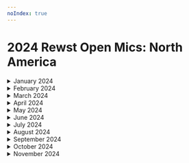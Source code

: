 ```yaml
---
noIndex: true
---
```


# 2024 Rewst Open Mics: North America

<details>

<summary>January 2024</summary>

[jan-5th-2024-happy-new-year-azure-tables-and-gdap-troubleshooting.md](jan-5th-2024-happy-new-year-azure-tables-and-gdap-troubleshooting.md "mention")

[jan-12th-2024-alpha-app-platform-demos.md](jan-12th-2024-alpha-app-platform-demos.md "mention")

[jan-19th-2024-beta-features-webhooks-and-a-journey-through-workflow-creation.md](jan-19th-2024-beta-features-webhooks-and-a-journey-through-workflow-creation.md "mention")

[jan-26th-2024-new-feature-on-the-horizon-+-app-platform-demos.md](jan-26th-2024-new-feature-on-the-horizon-+-app-platform-demos.md "mention")

</details>

<details>

<summary>February 2024</summary>

[feb-2nd-2024-inside-the-eye-of-the-brainstrom.md](feb-2nd-2024-inside-the-eye-of-the-brainstrom.md "mention")

[feb-9th-2024-becoming-a-jinja-ninja-with-the-new-live-editor.md](feb-9th-2024-becoming-a-jinja-ninja-with-the-new-live-editor.md "mention")

[feb-16th-2024-pizzas-cooking-in-the-oven.md](feb-16th-2024-pizzas-cooking-in-the-oven.md "mention")

[feb-23rd-2024-pardon-my-jinja.md](feb-23rd-2024-pardon-my-jinja.md "mention")

</details>

<details>

<summary>March 2024</summary>

[march-1-2024-early-bird-specials-for-flow-in-the-kewp.md](march-1-2024-early-bird-specials-for-flow-in-the-kewp.md "mention")

[march-8th-2024-live-from-right-of-boom-its-the-roc-open-mic.md](march-8th-2024-live-from-right-of-boom-its-the-roc-open-mic.md "mention")

[march-15th-2024-what-to-automate-first-when-getting-started-with-rewst.md](march-15th-2024-what-to-automate-first-when-getting-started-with-rewst.md "mention")

[march-22nd-2024-app-platform-maddness.md](march-22nd-2024-app-platform-maddness.md "mention")

</details>

<details>

<summary>April 2024</summary>

[april-5th-2024-the-microsoft-bundle-you-cant-miss-out-on.md](april-5th-2024-the-microsoft-bundle-you-cant-miss-out-on.md "mention")

[april-12th-2024-hey-siri-make-a-ticket-alexa-close-my-ticket.md](april-12th-2024-hey-siri-make-a-ticket-alexa-close-my-ticket.md "mention")

[april-19th-2024-bring-back-negative-time-savings-or-implement-folders.md](april-19th-2024-bring-back-negative-time-savings-or-implement-folders.md "mention")

[april-26th-2024-come-see-what-pizzas-cooked-up.md](april-26th-2024-come-see-what-pizzas-cooked-up.md "mention")

</details>

<details>

<summary>May 2024</summary>

[may-3rd-2024-the-flow-announcement-that-made-our-marketing-team-nervous.md](may-3rd-2024-the-flow-announcement-that-made-our-marketing-team-nervous.md "mention")

[may-10-2024-the-most-requested-integration-has-finally-been-added-to-rewst.md](may-10-2024-the-most-requested-integration-has-finally-been-added-to-rewst.md "mention")

[may-17-2024-solve-all-your-meal-prep-problems-with-this-automation.md](may-17-2024-solve-all-your-meal-prep-problems-with-this-automation.md "mention")

[may-24-2024-immybot-+-rewst-better-together.md](may-24-2024-immybot-+-rewst-better-together.md "mention")

[may-31-2024-simplify-organization-variables-by-10x-with-this-1-trick.md](may-31-2024-simplify-organization-variables-by-10x-with-this-1-trick.md "mention")

</details>

<details>

<summary>June 2024</summary>

[june-7-2024-discover-the-lessons-your-workflows-are-trying-to-teach-you.md](june-7-2024-discover-the-lessons-your-workflows-are-trying-to-teach-you.md "mention")

[june-14-2024-the-one-trick-that-boosts-your-screen-share-experience-in-teams-by-10x.md](june-14-2024-the-one-trick-that-boosts-your-screen-share-experience-in-teams-by-10x.md "mention")

[june-21-2024-post-flow-glow.md](june-21-2024-post-flow-glow.md "mention")

[june-28-2024-still-wondering-about-the-token-from-flow.md](june-28-2024-still-wondering-about-the-token-from-flow.md "mention")

</details>

<details>

<summary>July 2024</summary>

[july-5-2024-freedom-to-innovate-day.md](july-5-2024-freedom-to-innovate-day.md "mention")

[july-12-2024-weve-been-trying-to-reach-you-regarding-your-devices-extended-warranty.md](july-12-2024-weve-been-trying-to-reach-you-regarding-your-devices-extended-warranty.md "mention")

[july-19-2024-what-everyday-life-can-teach-us-about-automation.md](july-19-2024-what-everyday-life-can-teach-us-about-automation.md "mention")

[july-26-2024-transform-your-connectwise-experience-with-app-platform.md](july-26-2024-transform-your-connectwise-experience-with-app-platform.md "mention")

</details>

<details>

<summary>August 2024</summary>

[august-9-2024-aharon-makes-a-huge-announcement-1-1.md](august-9-2024-aharon-makes-a-huge-announcement-1-1.md "mention")

[august-16-2024-the-behind-the-scenes-of-cyberdrains-ctf.md](august-16-2024-the-behind-the-scenes-of-cyberdrains-ctf.md "mention")

[august-23-2024-build-workflows-with-your-friends-with-this-upcoming-feature.md](august-23-2024-build-workflows-with-your-friends-with-this-upcoming-feature.md "mention")

[august-30-2024-the-automation-rewst-uses-to-introduce-new-employees.md](august-30-2024-the-automation-rewst-uses-to-introduce-new-employees.md "mention")

</details>

<details>

<summary>September 2024</summary>

[sept-6-2024-see-this-custom-cloud-backup-integration-implemented-in-rewst.md](sept-6-2024-see-this-custom-cloud-backup-integration-implemented-in-rewst.md "mention")

[sept-13-2024-see-how-to-seamless-sync-calendly-events-and-tickets-with-rewst.md](sept-13-2024-see-how-to-seamless-sync-calendly-events-and-tickets-with-rewst.md "mention")

[sept-20-2024-how-to-help-the-roc-help-you.md](sept-20-2024-how-to-help-the-roc-help-you.md "mention")

[sept-27-2024-3-examples-of-automations-that-help-with-ticket-management.md](sept-27-2024-3-examples-of-automations-that-help-with-ticket-management.md "mention")

</details>

<details>

<summary>October 2024</summary>

[oct-4-2024-when-this-integration-tells-rewst-to-do-things-for-it.md](oct-4-2024-when-this-integration-tells-rewst-to-do-things-for-it.md "mention")

[oct-11-2024-unlock-hidden-azure-ad-data-with-this-genius-workflow-trick.md](oct-11-2024-unlock-hidden-azure-ad-data-with-this-genius-workflow-trick.md "mention")

[oct-18-2024-the-teams-bot-that-does-literally-everything.md](oct-18-2024-the-teams-bot-that-does-literally-everything.md "mention")

[oct-25-2024-oh-see-what-just-hatched.md](oct-25-2024-oh-see-what-just-hatched.md "mention")

</details>

<details>

<summary>November 2024</summary>

[nov-1-2024-free-remote-control-by-automating-rustdesk.md](nov-1-2024-free-remote-control-by-automating-rustdesk.md "mention")

[nov-8-2024-live-from-itnation-2024-its-the-open-mic.md](nov-8-2024-live-from-itnation-2024-its-the-open-mic.md "mention")

[nov-15-2024-mark-your-calendars-for-june-24-june-26-2025.md](nov-15-2024-mark-your-calendars-for-june-24-june-26-2025.md "mention")

[november-22-2024-efficiency-boosts-password-insights-and-d-and-d.md](november-22-2024-efficiency-boosts-password-insights-and-d-and-d.md "mention")

[november-28-2024-how-listening-to-your-workflows-can-improve-your-automations.md](november-28-2024-how-listening-to-your-workflows-can-improve-your-automations.md "mention")

</details>

